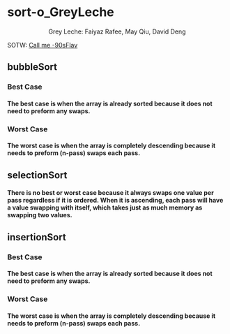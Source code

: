 
# sort-o_GreyLeche

<p align="center">Grey Leche: Faiyaz Rafee, May Qiu, David Deng

SOTW: [Call me -90sFlav](https://www.youtube.com/watch?v=dQw4w9WgXcQ)

## bubbleSort
### Best Case
#### The best case is when the array is already sorted because it does not need to preform any swaps.

### Worst Case
#### The worst case is when the array is completely descending because it needs to preform (n-pass) swaps each pass.


## selectionSort
#### There is no best or worst case because it always swaps one value per pass regardless if it is ordered. When it is ascending, each pass will have a value swapping with itself, which takes just as much memory as swapping two values.

## insertionSort
### Best Case
#### The best case is when the array is already sorted because it does not need to preform any swaps.

### Worst Case
#### The worst case is when the array is completely descending because it needs to preform (n-pass) swaps each pass.



